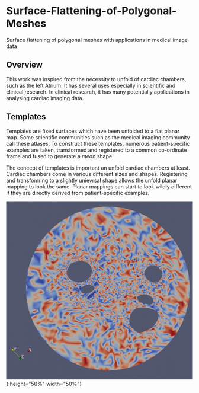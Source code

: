 # Surface-Flattening-of-Polygonal-Meshes
Surface flattening of polygonal meshes with applications in medical image data

## Overview 
This work was inspired from the necessity to unfold of cardiac chambers, such as the left Atrium. It has several uses especially in scientific and clinical research. In clinical research, it has many potentially applications in analysing cardiac imaging data.

## Templates
Templates are fixed surfaces which have been unfolded to a flat planar map. Some scientific communities such as the medical imaging community call these atlases. To construct these templates, numerous patient-specific examples are taken, transformed and registered to a common co-ordinate frame and fused to generate a *mean* shape.  

The concept of templates is important un unfold cardiac chambers at least. Cardiac chambers come in various different sizes and shapes. Registering and transfomring to a slightly unievrsal shape allows the unfold planar mapping to look the same. Planar mappings can start to look wildly different if they are directly derived from patient-specific examples. 

![Unfold example](https://github.com/drkarim/Surface-Flattening-of-Polygonal-Meshes/blob/master/docs/img/circular_map.png){:height="50%" width="50%"}




